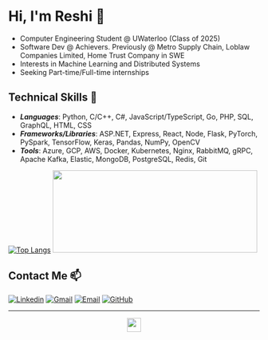 # Hi, I'm Reshi 👋

<!-- <img src="https://github.com/ReshiAdavan/ReshiAdavan/blob/master/imgs/ReshiBanner.PNG" width="1000" height="275"/> -->

<!-- **A Computer Engineering student at the University of Waterloo, with a particular interest in Full Stack Development, Machine Learning, amd Distrubuted Systems.** -->

- Computer Engineering Student @ UWaterloo (Class of 2025)
- Software Dev @ Achievers. Previously @ Metro Supply Chain, Loblaw Companies Limited, Home Trust Company in SWE
- Interests in Machine Learning and Distributed Systems
- Seeking Part-time/Full-time internships

## Technical Skills 🔭

- **_Languages_**: Python, C/C++, C#, JavaScript/TypeScript, Go, PHP, SQL, GraphQL, HTML, CSS
- **_Frameworks/Libraries_**: ASP.NET, Express, React, Node, Flask, PyTorch, PySpark, TensorFlow, Keras, Pandas, NumPy, OpenCV
- **_Tools_**: Azure, GCP, AWS, Docker, Kubernetes, Nginx, RabbitMQ, gRPC, Apache Kafka, Elastic, MongoDB, PostgreSQL, Redis, Git

<!-- Langs
![Python](https://img.shields.io/badge/Python-2F3134?style=flat&logo=python&logoColor=blue)
![C#](https://img.shields.io/badge/C%23-003545?style=flat&logo=c-sharp&logoColor=white)
![JavaScript](https://img.shields.io/badge/-JavaScript-05122A?style=flat&logo=javascript)
![TypeScript](https://img.shields.io/badge/TypeScript-007ACC?style=flat&logo=typescript&logoColor=white)
![C++](https://img.shields.io/badge/-C++-05122A?style=flat&logo=C%2B%2B&logoColor=00599C)
![C](https://img.shields.io/badge/-C-05122A?style=flat&logo=C&logoColor=A8B9CC)
![HTML5](https://img.shields.io/badge/-HTML5-E34F26?style=flat-square&logo=html5&logoColor=white)
![CSS3](https://img.shields.io/badge/-CSS3-1572B6?style=flat-square&logo=css3) -->

<!-- Frameworks/Libraries
![ASP.NET](https://img.shields.io/badge/ASP.NET-512BD4?style=flat&logo=dotnet&logoColor=white)
![Express](https://img.shields.io/badge/Express.js-000000?style=flat&logo=express&logoColor=white)
![React](https://img.shields.io/badge/-React-05122A?style=flat&logo=react)
![Node](https://img.shields.io/badge/-Node.js-05122A?style=flat&logo=node.js)
![Flask](https://img.shields.io/badge/Flask-000000?style=flat&logo=flask&logoColor=white)
![OpenCV](https://img.shields.io/badge/OpenCV-27338e?style=flat&logo=OpenCV&logoColor=white)
![TensorFlow](https://img.shields.io/badge/TensorFlow-181818?style=flat&logo=TensorFlow&logoColor=white)
![PyTorch](https://img.shields.io/badge/PyTorch-EE4C2C?style=flat&logo=PyTorch&logoColor=white)
![NumPy](https://img.shields.io/badge/Numpy-777BB4?style=flat&logo=numpy&logoColor=white)
![Bootstrap](https://img.shields.io/badge/Bootstrap-563D7C?style=flat&logo=bootstrap&logoColor=white) -->

<!-- Tools
![Git](https://img.shields.io/badge/-Git-05122A?style=flat&logo=git)
![Azure](https://img.shields.io/badge/Azure-0078D7?style=flat&logo=azure-devops&logoColor=white)
![Docker](https://img.shields.io/badge/Docker-27273D?style=flat&logo=docker&logoColor=white)
![Kubernetes](https://img.shields.io/badge/Kubernetes-326ce5.svg?&style=flat&logo=kubernetes&logoColor=white)
![Nginx](https://img.shields.io/badge/Nginx-009639?style=flat&logo=nginx&logoColor=white)
![RabbitMQ](https://img.shields.io/badge/RabbitMQ-%23FF6600.svg?&style=flat&logo=rabbitmq&logoColor=white)
![SQL Server](https://img.shields.io/badge/SQL_Server-CC2927?style=flat&logo=microsoft-sql-server&logoColor=white)
![MongoDB](https://img.shields.io/badge/MongoDB-4EA94B?style=flat&logo=mongodb&logoColor=white)
![SQLite](https://img.shields.io/badge/SQLite-07405E?style=flat&logo=sqlite&logoColor=white)
![Postman](https://img.shields.io/badge/Postman-FF6C37?style=flat&logo=Postman&logoColor=white)
![Jira](https://img.shields.io/badge/Jira-0052CC?style=flat&logo=Jira&logoColor=white) -->

[![Top Langs](https://github-readme-stats.vercel.app/api/top-langs/?username=ReshiAdavan&layout=compact&theme=apprentice&langs_count=10&custom_title=Reshi%27s%20Languages&hide=C,Pascal,jupyter%20notebook,html,css&card_width=380)](https://github.com/anuraghazra/github-readme-stats)
<img src="https://media.giphy.com/media/dWesBcTLavkZuG35MI/giphy.gif" width="410" height="165" />

<!--
Height of Lang Card used to be 190. Just keeping note...
-->

## Contact Me 📫

<!--
Email: [rtadavan@uwaterloo.ca](mailto:rtadavan@uwaterloo.ca)
LinkedIn: [linkedin.com/in/reshiadavan](https://www.linkedin.com/in/reshiadavan/)
-->

<!--
[![Email](https://img.shields.io/badge/rtadavan@uwaterloo.ca-0078D4?logo=microsoft-outlook&logoColor=white)](mailto:rtadavan@uwaterloo.ca)
[![Gmail](https://img.shields.io/badge/reshiadavan27@gmail.com-c14438?&logo=Gmail&logoColor=white)](mailto:reshiadavan27@gmail.com)
[![Linkedin](https://img.shields.io/badge/-Reshi_Adavan-blue?logo=Linkedin&logoColor=white)](https://www.linkedin.com/in/reshiadavan/)
-->

[![Linkedin](https://img.shields.io/badge/LinkedIn-0077B5?style=for-the-badge&logo=linkedin&logoColor=white)](https://www.linkedin.com/in/reshiadavan/)
[![Gmail](https://img.shields.io/badge/Gmail-D14836?style=for-the-badge&logo=gmail&logoColor=white)](mailto:reshiadavan27@gmail.com)
[![Email](https://img.shields.io/badge/Outlook-0078D4?style=for-the-badge&logo=microsoft-outlook&logoColor=white)](mailto:rtadavan@uwaterloo.ca)
[![GitHub](https://img.shields.io/badge/GitHub-100000?style=for-the-badge&logo=github&logoColor=white)](https://github.com/ReshiAdavan/ReshiAdavan)

<!-- [![Resume](https://img.shields.io/badge/Resume-%23E01F3D.svg?&style=for-the-badge&logoColor=white)](https://github.com/ReshiAdavan/Replica)
[![Website](https://img.shields.io/badge/Google_chrome-4285F4?style=for-the-badge&logo=Google-chrome&logoColor=white)](https://github.com/ReshiAdavan/ReshiAdavan)
[![Views](https://komarev.com/ghpvc/?username=ReshiAdavan&color=orange&style=flat-square&label=Views:)](https://github.com/ReshiAdavan/LeetCode) -->

---

<p align="center">
    <a href="https://github.com/ReshiAdavan/ReshiAdavan">
    <img src="https://komarev.com/ghpvc/?username=ReshiAdavan&color=cc00cc&style=flat-square&label=Views:" height=28/>
    </a>
</p>

<!--
**ReshiAdavan/ReshiAdavan** is a ✨ _special_ ✨ repository because its `README.md` (this file) appears on your GitHub profile.

Here are some ideas to get you started:

- 🔭 I’m currently working on ...
- 🌱 I’m currently learning ...
- 👯 I’m looking to collaborate on ...
- 🤔 I’m looking for help with ...
- 💬 Ask me about ...
- 📫 How to reach me: ...
- 😄 Pronouns: ...
- ⚡ Fun fact: ...
-->
